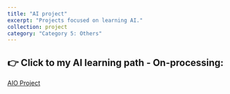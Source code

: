 ```yaml
---
title: "AI project"
excerpt: "Projects focused on learning AI."
collection: project
category: "Category 5: Others"
---
```


## 👉 Click to my AI learning path - On-processing: 
  <a href="https://yen010390.github.io/AIO.github.io/" target="_blank" rel="noopener">
    AIO Project
  </a>
</p>
